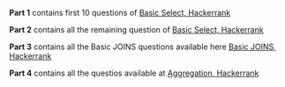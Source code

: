 **Part 1** contains first 10 questions of [Basic Select, Hackerrank](https://www.hackerrank.com/domains/sql?badge_type=sql&filters%5Bskills%5D%5B%5D=SQL%20%28Basic%29&filters%5Bsubdomains%5D%5B%5D=select)

**Part 2** contains all the remaining question of [Basic Select, Hackerrank](https://www.hackerrank.com/domains/sql?badge_type=sql&filters%5Bskills%5D%5B%5D=SQL%20%28Basic%29&filters%5Bsubdomains%5D%5B%5D=select)

**Part 3** contains all the Basic JOINS questions available here [Basic JOINS, Hackerrank](https://www.hackerrank.com/domains/sql?badge_type=sql&filters%5Bsubdomains%5D%5B%5D=join)

**Part 4** contains all the questios available at [Aggregation, Hackerrank](https://www.hackerrank.com/domains/sql?filters%5Bsubdomains%5D%5B%5D=aggregation)
